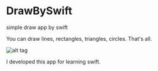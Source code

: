 DrawBySwift
===========

simple draw app by swift

You can draw lines, rectangles, triangles, circles. That's all.

![alt tag](https://raw.github.com/bluedome/DrawBySwift/master/screenshot/shot.png)

I developed this app for learning swift.

